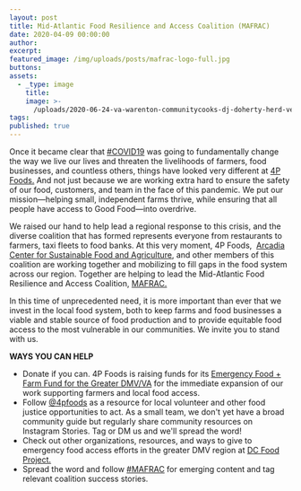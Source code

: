 ```yaml
---
layout: post
title: Mid-Atlantic Food Resilience and Access Coalition (MAFRAC)
date: 2020-04-09 00:00:00
author:
excerpt:
featured_image: /img/uploads/posts/mafrac-logo-full.jpg
buttons:
assets:
  - _type: image
    title:
    image: >-
      /uploads/2020-06-24-va-warenton-communitycooks-dj-doherty-herd-ventures-17.jpg
tags:
published: true
---
```


<div class="editable"><p>Once it became clear that&nbsp;<a href="https://www.instagram.com/explore/tags/covid19/">#COVID19</a>&nbsp;was going to fundamentally change the way we live our lives and threaten the livelihoods of farmers, food businesses, and countless others, things have looked very different at&nbsp;<a href="https://try4pfoods.com/at-home">4P Foods.</a>&nbsp;And not just because we are working extra hard to ensure the safety of our food, customers, and team in the face of this pandemic. We put our mission&mdash;helping small, independent farms thrive, while ensuring that all people have access to Good Food&mdash;into overdrive.</p><p>We raised our hand to help lead a regional response to this crisis, and the diverse coalition that has formed represents everyone from restaurants to farmers, taxi fleets to food banks. At this very moment, 4P Foods,&nbsp;&nbsp;<a target="_blank" rel="noopener" href="http://arcadiafood.org/">Arcadia Center for Sustainable Food and Agriculture</a>, and other members of this coalition are working together and mobilizing to fill gaps in the food system across our region. Together are helping to lead the Mid-Atlantic Food Resilience and Access Coalition,&nbsp;<a href="https://mafrac.com/">MAFRAC.</a></p><p>In this time of unprecedented need, it is more important than ever that we invest in the local food system, both to keep farms and food businesses a viable and stable source of food production and to provide equitable food access to the most vulnerable in our communities. We invite you to stand with us.</p><p><strong>WAYS YOU CAN HELP</strong></p><ul><li>Donate if you can. 4P Foods is raising funds for its&nbsp;<a href="https://www.gofundme.com/f/greater-dcva-emergency-food-farm-support">Emergency Food + Farm Fund for the Greater DMV/VA</a>&nbsp;for the immediate expansion of our work supporting farmers and local food access.</li><li>Follow&nbsp;<a href="https://www.instagram.com/4pfoods/">@4pfoods</a>&nbsp;as a resource for local volunteer and other food justice opportunities to act. As a small team, we don't yet have a broad community guide but regularly share community resources on Instagram Stories. Tag or DM us and we'll spread the word!</li><li>Check out other organizations, resources, and ways to give to emergency food access efforts in the greater DMV region at&nbsp;<a href="https://dcfoodproject.org/emergency-food-access">DC Food Project.</a></li><li>Spread the word and follow&nbsp;<a href="https://www.instagram.com/explore/tags/mafrac/">#MAFRAC</a>&nbsp;for emerging content and tag relevant coalition success stories.</li></ul></div>
